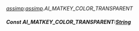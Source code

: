 _[assimp](../../modules/assimp/assimp-module.md):[assimp](../../modules/assimp/assimp-module.md).AI\_MATKEY\_COLOR\_TRANSPARENT_
##### Const AI\_MATKEY\_COLOR\_TRANSPARENT:[String](../../modules/wonkey/wonkey-types-string.md)
